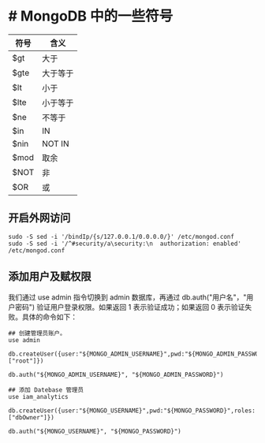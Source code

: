 
# #  MongoDB 中的一些符号
| 符号 | 含义     |
| ---- | -------- |
| $gt  | 大于     |
| $gte | 大于等于 |
| $lt  | 小于     |
| $lte | 小于等于 |
| $ne  | 不等于   |
| $in  | IN       |
| $nin | NOT IN   |
| $mod | 取余     |
| $NOT | 非       |
| $OR  | 或       |
 
## 开启外网访问

```shell
sudo -S sed -i '/bindIp/{s/127.0.0.1/0.0.0.0/}' /etc/mongod.conf  
sudo -S sed -i '/^#security/a\security:\n  authorization: enabled' /etc/mongod.conf
```

## 添加用户及赋权限

我们通过 use admin 指令切换到 admin 数据库，再通过 db.auth("用户名"，"用户密码") 验证用户登录权限。如果返回 1 表示验证成功；如果返回 0 表示验证失败。具体的命令如下：

```shell
## 创建管理员账户。
use admin

db.createUser({user:"${MONGO_ADMIN_USERNAME}",pwd:"${MONGO_ADMIN_PASSWORD}",roles:["root"]})  

db.auth("${MONGO_ADMIN_USERNAME}", "${MONGO_ADMIN_PASSWORD}")

## 添加 Datebase 管理员
use iam_analytics 

db.createUser({user:"${MONGO_USERNAME}",pwd:"${MONGO_PASSWORD}",roles:["dbOwner"]})  

db.auth("${MONGO_USERNAME}", "${MONGO_PASSWORD}")
```